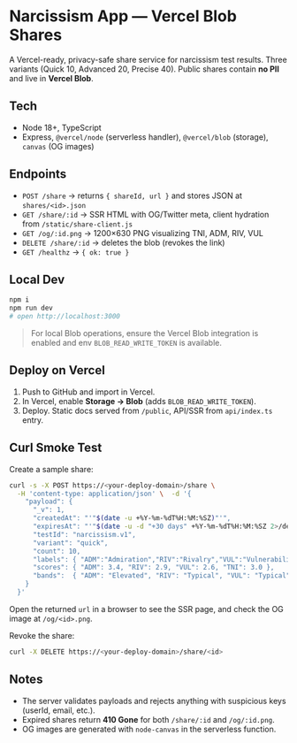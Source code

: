 # Narcissism App — Vercel Blob Shares

A Vercel-ready, privacy-safe share service for narcissism test results. Three variants (Quick 10, Advanced 20, Precise 40). Public shares contain **no PII** and live in **Vercel Blob**.

## Tech
- Node 18+, TypeScript
- Express, `@vercel/node` (serverless handler), `@vercel/blob` (storage), `canvas` (OG images)

## Endpoints
- `POST /share` → returns `{ shareId, url }` and stores JSON at `shares/<id>.json`
- `GET /share/:id` → SSR HTML with OG/Twitter meta, client hydration from `/static/share-client.js`
- `GET /og/:id.png` → 1200×630 PNG visualizing TNI, ADM, RIV, VUL
- `DELETE /share/:id` → deletes the blob (revokes the link)
- `GET /healthz` → `{ ok: true }`

## Local Dev
```bash
npm i
npm run dev
# open http://localhost:3000
```
> For local Blob operations, ensure the Vercel Blob integration is enabled and env `BLOB_READ_WRITE_TOKEN` is available.

## Deploy on Vercel
1. Push to GitHub and import in Vercel.
2. In Vercel, enable **Storage → Blob** (adds `BLOB_READ_WRITE_TOKEN`).
3. Deploy. Static docs served from `/public`, API/SSR from `api/index.ts` entry.

## Curl Smoke Test

Create a sample share:
```bash
curl -s -X POST https://<your-deploy-domain>/share \
  -H 'content-type: application/json' \  -d '{
    "payload": {
      "_v": 1,
      "createdAt": "'"$(date -u +%Y-%m-%dT%H:%M:%SZ)"'",
      "expiresAt": "'"$(date -u -d "+30 days" +%Y-%m-%dT%H:%M:%SZ 2>/dev/null || date -u -v+30d +%Y-%m-%dT%H:%M:%SZ)"'",
      "testId": "narcissism.v1",
      "variant": "quick",
      "count": 10,
      "labels": { "ADM":"Admiration","RIV":"Rivalry","VUL":"Vulnerability" },
      "scores": { "ADM": 3.4, "RIV": 2.9, "VUL": 2.6, "TNI": 3.0 },
      "bands":  { "ADM": "Elevated", "RIV": "Typical", "VUL": "Typical", "TNI": "Typical" }
    }
  }'
```

Open the returned `url` in a browser to see the SSR page, and check the OG image at `/og/<id>.png`.

Revoke the share:
```bash
curl -X DELETE https://<your-deploy-domain>/share/<id>
```

## Notes
- The server validates payloads and rejects anything with suspicious keys (userId, email, etc.).
- Expired shares return **410 Gone** for both `/share/:id` and `/og/:id.png`.
- OG images are generated with `node-canvas` in the serverless function.